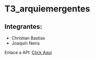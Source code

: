 # T3_arquiemergentes

## Integrantes:
- Christian Bastias 
- Joaquín Neira

Enlace a API: [Click Aquí](https://link-url-here.org)
